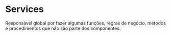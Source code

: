 # Services

Responsável global por fazer algumas funções, regras de negócio, métodos e procedimentos que não são parte dos componentes.
